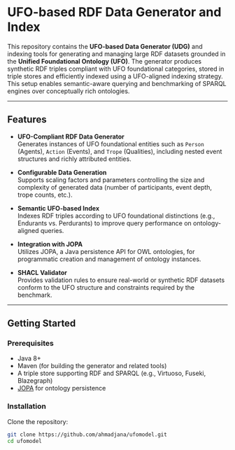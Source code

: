 # UFO-based RDF Data Generator and Index

This repository contains the **UFO-based Data Generator (UDG)** and indexing tools for generating and managing large RDF datasets grounded in the **Unified Foundational Ontology (UFO)**. The generator produces synthetic RDF triples compliant with UFO foundational categories, stored in triple stores and efficiently indexed using a UFO-aligned indexing strategy. This setup enables semantic-aware querying and benchmarking of SPARQL engines over conceptually rich ontologies.

---

## Features

- **UFO-Compliant RDF Data Generator**  
  Generates instances of UFO foundational entities such as `Person` (Agents), `Action` (Events), and `Trope` (Qualities), including nested event structures and richly attributed entities.

- **Configurable Data Generation**  
  Supports scaling factors and parameters controlling the size and complexity of generated data (number of participants, event depth, trope counts, etc.).

- **Semantic UFO-based Index**  
  Indexes RDF triples according to UFO foundational distinctions (e.g., Endurants vs. Perdurants) to improve query performance on ontology-aligned queries.

- **Integration with JOPA**  
  Utilizes JOPA, a Java persistence API for OWL ontologies, for programmatic creation and management of ontology instances.

- **SHACL Validator**  
  Provides validation rules to ensure real-world or synthetic RDF datasets conform to the UFO structure and constraints required by the benchmark.

---

## Getting Started

### Prerequisites

- Java 8+  
- Maven (for building the generator and related tools)  
- A triple store supporting RDF and SPARQL (e.g., Virtuoso, Fuseki, Blazegraph)  
- [JOPA](https://github.com/kbss-cvut/jopa) for ontology persistence  

### Installation

Clone the repository:

```bash
git clone https://github.com/ahmadjana/ufomodel.git
cd ufomodel
